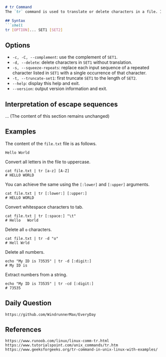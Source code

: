 ```markdown
# tr Command
The `tr` command is used to translate or delete characters in a file. It can read from a file or from the standard input, and after the string translation, it outputs the result to the standard output.

## Syntax
```shell
tr [OPTION]... SET1 [SET2]
```

## Options
* `-c, -C, --complement`: use the complement of `SET1`.
* `-d, --delete`: delete characters in `SET1` without translation.
* `-s, --squeeze-repeats`: replace each input sequence of a repeated character listed in `SET1` with a single occurrence of that character.
* `-t, --truncate-set1`: first truncate `SET1` to the length of `SET2`.
* `--help`: display this help and exit.
* `--version`: output version information and exit.

## Interpretation of escape sequences
... (The content of this section remains unchanged)

## Examples
The content of the `file.txt` file is as follows.

```
Hello World
```

Convert all letters in the file to uppercase.

```shell
cat file.txt | tr [a-z] [A-Z]
# HELLO WORLD
```

You can achieve the same using the `[:lower]` and `[:upper]` arguments.

```shell
cat file.txt | tr [:lower:] [:upper:]
# HELLO WORLD
```

Convert whitespace characters to tab.

```shell
cat file.txt | tr [:space:] "\t"
# Hello   World
```

Delete all `o` characters.

```shell
cat file.txt | tr -d "o"
# Hell Wrld
```

Delete all numbers.

```shell
echo "My ID is 73535" | tr -d [:digit:]
# My ID is
```

Extract numbers from a string.

```
echo "My ID is 73535" | tr -cd [:digit:]
# 73535
```

## Daily Question

```
https://github.com/WindrunnerMax/EveryDay
```

## References

```
https://www.runoob.com/linux/linux-comm-tr.html
https://www.tutorialspoint.com/unix_commands/tr.htm
https://www.geeksforgeeks.org/tr-command-in-unix-linux-with-examples/
```
```